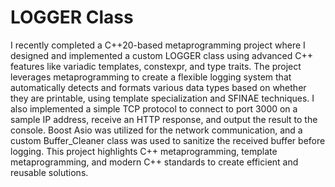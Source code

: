# LOGGER Class
 I recently completed a C++20-based metaprogramming project where I designed and implemented a custom LOGGER class using advanced C++ features like variadic templates, constexpr, and type traits. The project leverages metaprogramming to create a flexible logging system that automatically detects and formats various data types based on whether they are printable, using template specialization and SFINAE techniques. I also implemented a simple TCP protocol to connect to port 3000 on a sample IP address, receive an HTTP response, and output the result to the console. Boost Asio was utilized for the network communication, and a custom Buffer_Cleaner class was used to sanitize the received buffer before logging. This project highlights C++ metaprogramming, template metaprogramming, and modern C++ standards to create efficient and reusable solutions.

